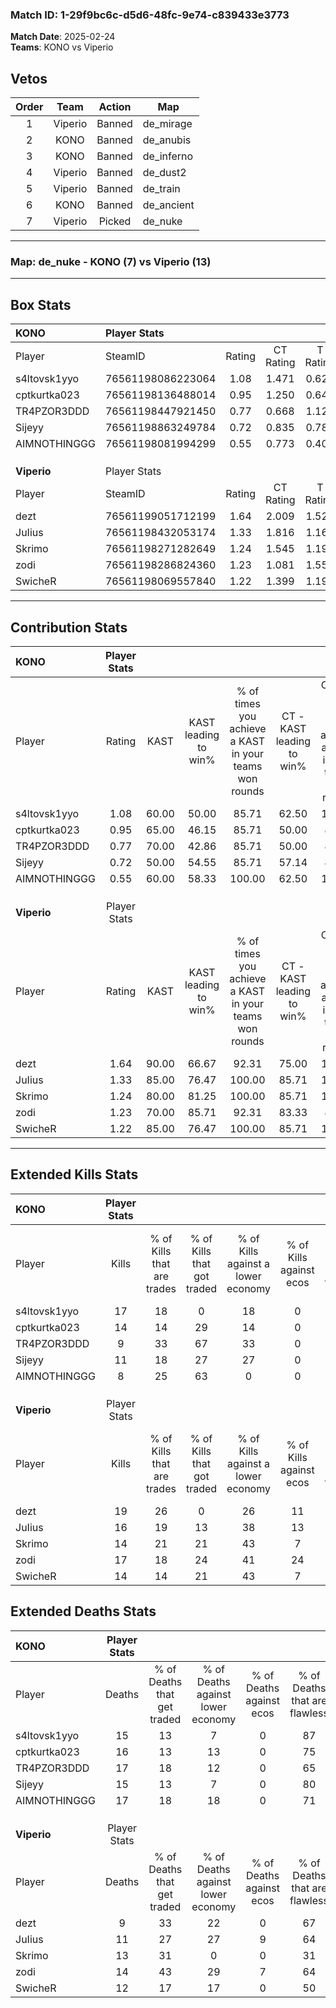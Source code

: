 ### Match ID: 1-29f9bc6c-d5d6-48fc-9e74-c839433e3773  
**Match Date**: 2025-02-24  
**Teams**: KONO vs Viperio  

## Vetos  

| Order | Team | Action | Map |
| :---: | :--: | :----: | --- |
| 1 | Viperio | Banned | de_mirage |
| 2 | KONO | Banned | de_anubis |
| 3 | KONO | Banned | de_inferno |
| 4 | Viperio | Banned | de_dust2 |
| 5 | Viperio | Banned | de_train |
| 6 | KONO | Banned | de_ancient |
| 7 | Viperio | Picked | de_nuke |

---  

### **Map**: de_nuke - KONO (7) vs Viperio (13)  
---  

## Box Stats  

| **KONO**     | Player Stats      |        |           |          |       |      |       |         |        |      |     |
| :- | :- | :-: | :-: | :-: | :-: | :-: | :-: | :-: | :-: | :-: | :-: |
| Player       | SteamID           | Rating | CT Rating | T Rating | KAST  | ADR  | Kills | Assists | Deaths | K/D  | HS% |
| s4ltovsk1yyo | 76561198086223064 |  1.08  |   1.471   |  0.621   | 60.00 | 75.9 |  17   |    0    |   15   | 1.13 | 29  |
| cptkurtka023 | 76561198136488014 |  0.95  |   1.250   |  0.640   | 65.00 | 69.5 |  14   |    3    |   16   | 0.88 | 35  |
| TR4PZOR3DDD  | 76561198447921450 |  0.77  |   0.668   |  1.123   | 70.00 | 69.8 |   9   |    7    |   17   | 0.53 | 44  |
| Sijeyy       | 76561198863249784 |  0.72  |   0.835   |  0.781   | 50.00 | 66.2 |  11   |    2    |   15   | 0.73 | 36  |
| AIMNOTHINGGG | 76561198081994299 |  0.55  |   0.773   |  0.403   | 60.00 | 44.7 |   8   |    2    |   17   | 0.47 | 62  |
|              |                   |        |           |          |       |      |       |         |        |      |     |
|              |                   |        |           |          |       |      |       |         |        |      |     |
|              |                   |        |           |          |       |      |       |         |        |      |     |
| **Viperio**  | Player Stats      |        |           |          |       |      |       |         |        |      |     |
| Player       | SteamID           | Rating | CT Rating | T Rating | KAST  | ADR  | Kills | Assists | Deaths | K/D  | HS% |
| dezt         | 76561199051712199 |  1.64  |   2.009   |  1.526   | 90.00 | 95.3 |  19   |    7    |   9    | 2.11 | 52  |
| JuIius       | 76561198432053174 |  1.33  |   1.816   |  1.163   | 85.00 | 72.5 |  16   |    4    |   11   | 1.45 | 18  |
| Skrimo       | 76561198271282649 |  1.24  |   1.545   |  1.198   | 80.00 | 96.7 |  14   |    6    |   13   | 1.08 | 35  |
| zodi         | 76561198286824360 |  1.23  |   1.081   |  1.553   | 70.00 | 87.6 |  17   |    3    |   14   | 1.21 | 76  |
| SwicheR      | 76561198069557840 |  1.22  |   1.399   |  1.199   | 85.00 | 74.2 |  14   |    4    |   12   | 1.17 | 42  |
---  

## Contribution Stats  

| **KONO**     | Player Stats |       |                      |                                                        |                           |                                                             |                          |                                                            |
| :- | :-: | :-: | :-: | :-: | :-: | :-: | :-: | :-: |
| Player       |    Rating    | KAST  | KAST leading to win% | % of times you achieve a KAST in your teams won rounds | CT - KAST leading to win% | CT - % of times you achieve a KAST in your teams won rounds | T - KAST leading to win% | T - % of times you achieve a KAST in your teams won rounds |
| s4ltovsk1yyo |     1.08     | 60.00 |        50.00         |                         85.71                          |           62.50           |                           100.00                            |          25.00           |                           50.00                            |
| cptkurtka023 |     0.95     | 65.00 |        46.15         |                         85.71                          |           50.00           |                            80.00                            |          40.00           |                           100.00                           |
| TR4PZOR3DDD  |     0.77     | 70.00 |        42.86         |                         85.71                          |           50.00           |                            80.00                            |          33.33           |                           100.00                           |
| Sijeyy       |     0.72     | 50.00 |        54.55         |                         85.71                          |           57.14           |                            80.00                            |          50.00           |                           100.00                           |
| AIMNOTHINGGG |     0.55     | 60.00 |        58.33         |                         100.00                         |           62.50           |                           100.00                            |          50.00           |                           100.00                           |
|              |              |       |                      |                                                        |                           |                                                             |                          |                                                            |
|              |              |       |                      |                                                        |                           |                                                             |                          |                                                            |
|              |              |       |                      |                                                        |                           |                                                             |                          |                                                            |
| **Viperio**  | Player Stats |       |                      |                                                        |                           |                                                             |                          |                                                            |
| Player       |    Rating    | KAST  | KAST leading to win% | % of times you achieve a KAST in your teams won rounds | CT - KAST leading to win% | CT - % of times you achieve a KAST in your teams won rounds | T - KAST leading to win% | T - % of times you achieve a KAST in your teams won rounds |
| dezt         |     1.64     | 90.00 |        66.67         |                         92.31                          |           75.00           |                           100.00                            |          60.00           |                           85.71                            |
| JuIius       |     1.33     | 85.00 |        76.47         |                         100.00                         |           85.71           |                           100.00                            |          70.00           |                           100.00                           |
| Skrimo       |     1.24     | 80.00 |        81.25         |                         100.00                         |           85.71           |                           100.00                            |          77.78           |                           100.00                           |
| zodi         |     1.23     | 70.00 |        85.71         |                         92.31                          |           83.33           |                            83.33                            |          87.50           |                           100.00                           |
| SwicheR      |     1.22     | 85.00 |        76.47         |                         100.00                         |           85.71           |                           100.00                            |          70.00           |                           100.00                           |
---  

## Extended Kills Stats  

| **KONO**     | Player Stats |                            |                            |                                    |                         |                              |                                 |                                       |                    |           |
| :- | :-: | :-: | :-: | :-: | :-: | :-: | :-: | :-: | :-: | :-: |
| Player       |    Kills     | % of Kills that are trades | % of Kills that got traded | % of Kills against a lower economy | % of Kills against ecos | % of Kills that are flawless | % of Kills that are close duels | % of Kills that are assisted by flash | Pistol Round Kills | AWP Kills |
| s4ltovsk1yyo |      17      |             18             |             0              |                 18                 |            0            |              53              |               12                |                   0                   |         11         |     1     |
| cptkurtka023 |      14      |             14             |             29             |                 14                 |            0            |              57              |               14                |                   0                   |         0          |     1     |
| TR4PZOR3DDD  |      9       |             33             |             67             |                 33                 |            0            |              33              |               33                |                   0                   |         0          |     0     |
| Sijeyy       |      11      |             18             |             27             |                 27                 |            0            |              64              |                9                |                   0                   |         0          |     3     |
| AIMNOTHINGGG |      8       |             25             |             63             |                 0                  |            0            |              38              |                0                |                   0                   |         0          |     4     |
|              |              |                            |                            |                                    |                         |                              |                                 |                                       |                    |           |
|              |              |                            |                            |                                    |                         |                              |                                 |                                       |                    |           |
|              |              |                            |                            |                                    |                         |                              |                                 |                                       |                    |           |
| **Viperio**  | Player Stats |                            |                            |                                    |                         |                              |                                 |                                       |                    |           |
| Player       |    Kills     | % of Kills that are trades | % of Kills that got traded | % of Kills against a lower economy | % of Kills against ecos | % of Kills that are flawless | % of Kills that are close duels | % of Kills that are assisted by flash | Pistol Round Kills | AWP Kills |
| dezt         |      19      |             26             |             0              |                 26                 |           11            |              79              |                0                |                   5                   |         0          |     1     |
| JuIius       |      16      |             19             |             13             |                 38                 |           13            |              75              |                6                |                   0                   |         11         |     0     |
| Skrimo       |      14      |             21             |             21             |                 43                 |            7            |              71              |                7                |                   0                   |         0          |     2     |
| zodi         |      17      |             18             |             24             |                 41                 |           24            |              76              |                0                |                   6                   |         0          |     4     |
| SwicheR      |      14      |             14             |             21             |                 43                 |            7            |              71              |               14                |                   0                   |         0          |     1     |
## Extended Deaths Stats  

| **KONO**     | Player Stats |                             |                                   |                          |                               |                            |                           |               |
| :- | :-: | :-: | :-: | :-: | :-: | :-: | :-: | :-: |
| Player       |    Deaths    | % of Deaths that get traded | % of Deaths against lower economy | % of Deaths against ecos | % of Deaths that are flawless | % of Deaths that are close | % of Deaths while blinded | Deaths to AWP |
| s4ltovsk1yyo |      15      |             13              |                 7                 |            0             |              87               |             0              |             0             |       1       |
| cptkurtka023 |      16      |             13              |                13                 |            0             |              75               |             0              |             6             |       2       |
| TR4PZOR3DDD  |      17      |             18              |                12                 |            0             |              65               |             18             |             6             |       2       |
| Sijeyy       |      15      |             13              |                 7                 |            0             |              80               |             0              |             0             |       2       |
| AIMNOTHINGGG |      17      |             18              |                18                 |            0             |              71               |             6              |             0             |       4       |
|              |              |                             |                                   |                          |                               |                            |                           |               |
|              |              |                             |                                   |                          |                               |                            |                           |               |
|              |              |                             |                                   |                          |                               |                            |                           |               |
| **Viperio**  | Player Stats |                             |                                   |                          |                               |                            |                           |               |
| Player       |    Deaths    | % of Deaths that get traded | % of Deaths against lower economy | % of Deaths against ecos | % of Deaths that are flawless | % of Deaths that are close | % of Deaths while blinded | Deaths to AWP |
| dezt         |      9       |             33              |                22                 |            0             |              67               |             11             |             0             |       2       |
| JuIius       |      11      |             27              |                27                 |            9             |              64               |             0              |             0             |       2       |
| Skrimo       |      13      |             31              |                 0                 |            0             |              31               |             31             |             0             |       2       |
| zodi         |      14      |             43              |                29                 |            7             |              64               |             7              |             0             |       3       |
| SwicheR      |      12      |             17              |                17                 |            0             |              50               |             17             |             0             |       2       |
